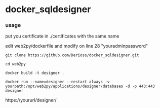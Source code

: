 # docker_sqldesigner

### usage

put you certificate in ./certificates with the same name

edit web2py/dockerfile and modify on line 28 "youradminpassword"

```
git clone https://github.com/Derioss/docker_sqldesigner.git

```

```
cd web2py 
```
```
docker build -t designer .
```
```
docker run --name=designer --restart always -v yourpath:/opt/web2py/applications/designer/databases -d -p 443:443 designer
```
 
https://yoururl/designer/

### 
